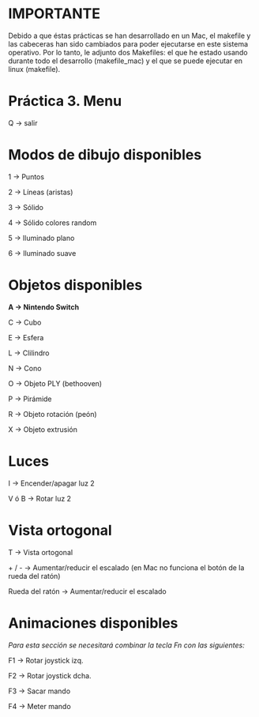 # IMPORTANTE    
Debido a que éstas prácticas se han desarrollado en un Mac, el makefile y las cabeceras han sido cambiados para poder ejecutarse en este sistema operativo. Por lo tanto, le adjunto dos Makefiles: el que he estado usando durante todo el desarrollo (makefile_mac) y el que se puede ejecutar en linux (makefile).

# Práctica 3. Menu

Q → salir

# Modos de dibujo disponibles

1 → Puntos

2 → Líneas (aristas)

3 → Sólido

4 → Sólido colores random

5 → Iluminado plano

6 → Iluminado suave

# Objetos disponibles
**A → Nintendo Switch**

C → Cubo

E → Esfera

L → Clilindro

N → Cono

O → Objeto PLY (bethooven)

P → Pirámide

R → Objeto rotación (peón)

X → Objeto extrusión

# Luces
I → Encender/apagar luz 2

V ó B → Rotar luz 2

# Vista ortogonal
T → Vista ortogonal

\+ / - → Aumentar/reducir el escalado (en Mac no funciona el botón de la rueda del ratón)

Rueda del ratón → Aumentar/reducir el escalado

# Animaciones disponibles

_Para esta sección se necesitará combinar la tecla Fn con las siguientes:_

F1 → Rotar joystick izq.

F2 → Rotar joystick dcha.

F3 → Sacar mando

F4 → Meter mando
